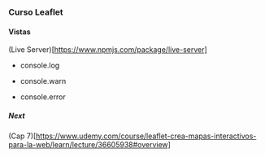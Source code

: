 ### Curso Leaflet

#### Vistas

(Live Server)[https://www.npmjs.com/package/live-server]

* console.log

* console.warn

* console.error

##### Next
(Cap 7)[https://www.udemy.com/course/leaflet-crea-mapas-interactivos-para-la-web/learn/lecture/36605938#overview]
